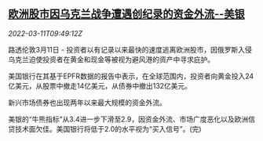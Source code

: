 <!--1646992862000-->
[欧洲股市因乌克兰战争遭遇创纪录的资金外流--美银](https://cn.reuters.com/article/eu-stocks-capital-outflow-0311-idCNKCS2L80W5)
------

<div><i>2022-03-11T09:49:12Z</i></div><p>路透伦敦3月11日 - 投资者以有记录以来最快的速度逃离欧洲股市，因俄罗斯入侵乌克兰迫使投资者在黄金和现金等被视为避风港的资产中寻求庇护。</p><p>美国银行在其基于EPFR数据的报告中表示，在全球范围内，投资者向黄金投入24亿美元，从股票中撤走14亿美元，从债券中撤出132亿美元。</p><p>新兴市场债券也出现两年以来最大规模的资金外流。</p><p>美银的“牛熊指标”从3.4进一步下滑至2.9，因资金外流、市场广度恶化以及欧洲信贷技术面欠佳。美国银行将低于2.0的水平视为“买入信号”。(完)</p>
